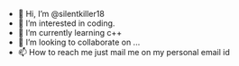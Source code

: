 - 👋 Hi, I’m @silentkiller18
- 👀 I’m interested in coding.
- 🌱 I’m currently learning c++
- 💞️ I’m looking to collaborate on ...
- 📫 How to reach me just mail me on my personal email id

<!---
silentkiller18/silentkiller18 is a ✨ special ✨ repository because its `README.md` (this file) appears on your GitHub profile.
You can click the Preview link to take a look at your changes.
--->
